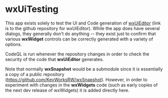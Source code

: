 # wxUiTesting

This app exists solely to test the UI and Code generation of [wxUiEditor](https://github.com/KeyWorksRW/wxUiEditor) (link is to the github repository for wxUiEditor). While the app does have several dialogs, they generally don't do anything -- they exist just to confirm that various **wxWidget** controls can be correctly generated with a variety of options.

CodeQL is run whenever the repository changes in order to check the security of the code that **wxUiEditor** generates.

Note that normally **wxSnapshot** would be a submodule since it is essentially a copy of a public repository (https://github.com/KeyWorksRW/wxSnapshot). However, in order to experiment with changes in the **wxWidgets** code (such as early copies of the next dev release of wxWidgets) it is added directly here.
